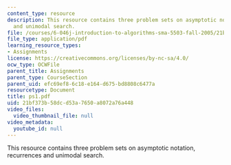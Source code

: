 ```yaml
---
content_type: resource
description: This resource contains three problem sets on asymptotic notation, recurrences
  and unimodal search.
file: /courses/6-046j-introduction-to-algorithms-sma-5503-fall-2005/21bf373b58dcd53a7650a8072a76a448_ps1.pdf
file_type: application/pdf
learning_resource_types:
- Assignments
license: https://creativecommons.org/licenses/by-nc-sa/4.0/
ocw_type: OCWFile
parent_title: Assignments
parent_type: CourseSection
parent_uid: efc69ef8-6c18-e164-d675-bd8808c6477a
resourcetype: Document
title: ps1.pdf
uid: 21bf373b-58dc-d53a-7650-a8072a76a448
video_files:
  video_thumbnail_file: null
video_metadata:
  youtube_id: null
---
```

This resource contains three problem sets on asymptotic notation, recurrences and unimodal search.